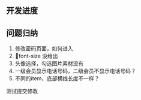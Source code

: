 ## 开发进度


## 问题归纳
1. 修改密码页面，如何进入
2. font-size 没给出
3. 头像选择，勾选图片素材没有
4. 一级会员显示电话号码，二级会员不显示电话号码？
5. 不同的item，底部横线长度不一样？

测试提交修改